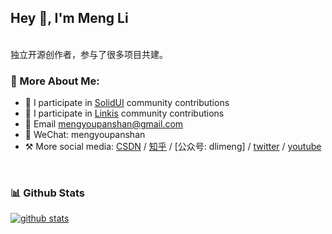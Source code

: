 ## Hey 👋, I'm Meng Li

<br/>
独立开源创作者，参与了很多项目共建。
<br/>


### 🧐 More About Me:

- 🔭 I participate in [SolidUI](https://github.com/CloudOrc/SolidUI) community contributions
- 🤝 I participate in [Linkis](https://github.com/apache/linkis) community contributions
- 🎨 Email mengyoupanshan@gmail.com
- 💬 WeChat: mengyoupanshan
- ⚒ More social media: [CSDN](https://limeng.blog.csdn.net/)  / [知乎](https://www.zhihu.com/people/dlimeng) / [公众号: dlimeng] / [twitter](https://twitter.com/dlimeng192048) / [youtube](https://www.youtube.com/@dlimeng)
<br>


### 📊 Github Stats
<a href=''>

![github stats](https://github-readme-stats.vercel.app/api?username=Dlimeng&show_icons=true)

</a>

<br>
